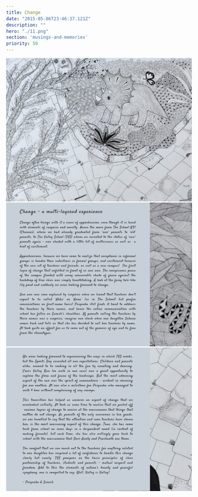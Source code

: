 ```yaml
---
title: Change
date: "2015-05-06T23:46:37.121Z"
description: ""
hero: "./11.png"
section: 'musings-and-memories'
priority: 50
---
```


![13](./13.png)
![14](./14.png)
![15](./15.png)